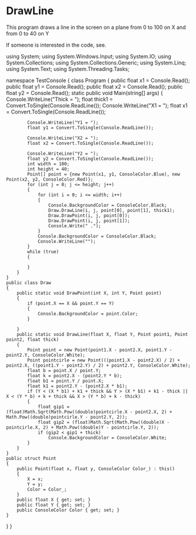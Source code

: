 # DrawLine
This program draws a line in the screen on a plane from 0 to 100 on X and from 0 to 40 on Y

If someone is interested in the code, see.

using System;
using System.Windows.Input;
using System.IO;
using System.Collections;
using System.Collections.Generic;
using System.Linq;
using System.Text;
using System.Threading.Tasks;

namespace TestConsole
{
    class Program
    {
        public float x1 = Console.Read();
        public float y1 = Console.Read();
        public float x2 = Console.Read();
        public float y2 = Console.Read();
        static public void Main(string[] args)
        {
            Console.WriteLine("Thick = ");
            float thick1 = Convert.ToSingle(Console.ReadLine());
            Console.WriteLine("X1 = ");
            float x1 = Convert.ToSingle(Console.ReadLine());

            Console.WriteLine("Y1 = ");
            float y1 = Convert.ToSingle(Console.ReadLine());

            Console.WriteLine("X2 = ");
            float x2 = Convert.ToSingle(Console.ReadLine());

            Console.WriteLine("Y2 = ");
            float y2 = Convert.ToSingle(Console.ReadLine());
            int width = 100;
            int height = 40;
            Point[] point = {new Point(x1, y1, ConsoleColor.Blue), new Point(x2, y2, ConsoleColor.Red)};
            for (int j = 0; j <= height; j++)
            {
                for (int i = 0; i <= width; i++)
                {
                    Console.BackgroundColor = ConsoleColor.Black;
                    Draw.DrawLine(i, j, point[0], point[1], thick1);
                    Draw.DrawPoint(i, j, point[0]);
                    Draw.DrawPoint(i, j, point[1]);
                    Console.Write(" .");
                }
                Console.BackgroundColor = ConsoleColor.Black;
                Console.WriteLine("");
            }
            while (true)
            {

            }
        }
    }
    public class Draw
    {
        public static void DrawPoint(int X, int Y, Point point)
        {
            if (point.X == X && point.Y == Y)
            {
                Console.BackgroundColor = point.Color;
            }

        }
        public static void DrawLine(float X, float Y, Point point1, Point point2, float thick)
        {
            Point point = new Point(point1.X - point2.X, point1.Y - point2.Y, ConsoleColor.White);
            Point pointcirle = new Point(((point1.X - point2.X) / 2) + point2.X, ((point1.Y - point2.Y) / 2) + point2.Y, ConsoleColor.White);
            float b = point.X / point.Y;
            float k = point2.X - (point2.Y * b);
            float b1 = point.Y / point.X;
            float k1 = point2.Y - (point2.X * b1);
            if (Y < (X * b1) + k1 + thick && Y > (X * b1) + k1 - thick || X < (Y * b) + k + thick && X > (Y * b) + k - thick)
            {
                float gip1 = (float)Math.Sqrt(Math.Pow((double)pointcirle.X - point2.X, 2) + Math.Pow((double)pointcirle.Y - point2.Y, 2));
                float gip2 = (float)Math.Sqrt(Math.Pow((double)X - pointcirle.X, 2) + Math.Pow((double)Y - pointcirle.Y, 2));
                if (gip2 < gip1 + thick)
                    Console.BackgroundColor = ConsoleColor.White;
            }
        }
    }
    public struct Point
    {
        public Point(float x, float y, ConsoleColor Color_) : this()
        {
            X = x;
            Y = y;
            Color = Color_;
        }
        public float X { get; set; }
        public float Y { get; set; }
        public ConsoleColor Color { get; set; }
    }
}
}
